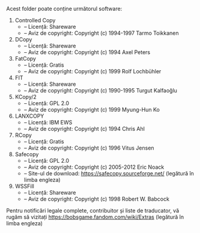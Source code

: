 Acest folder poate conține următorul software:

1. Controlled Copy
   - – Licență: Shareware
   - – Aviz de copyright: Copyright (c) 1994-1997 Tarmo Toikkanen
2. DCopy
   - – Licență: Shareware
   - – Aviz de copyright: Copyright (c) 1994 Axel Peters
3. FatCopy
   - – Licență: Gratis
   - – Aviz de copyright: Copyright (c) 1999 Rolf Lochbühler
4. FIT
   - – Licență: Shareware
   - – Aviz de copyright: Copyright (c) 1990-1995 Turgut Kalfaoğlu
5. KCopy/2
   - – Licență: GPL 2.0
   - – Aviz de copyright: Copyright (c) 1999 Myung-Hun Ko
6. LANXCOPY
   - – Licență: IBM EWS
   - – Aviz de copyright: Copyright (c) 1994 Chris Ahl
7. RCopy
   - – Licență: Gratis
   - – Aviz de copyright: Copyright (c) 1996 Vitus Jensen
8. Safecopy
   - – Licență: GPL 2.0
   - – Aviz de copyright: Copyright (c) 2005-2012 Eric Noack
   - – Site-ul de download: https://safecopy.sourceforge.net/ (legătură în limba engleza)
9. WSSFill
   - – Licență: Shareware
   - – Aviz de copyright: Copyright (c) 1998 Robert W. Babcock

Pentru notificări legale complete, contribuitor și liste de traducator, vă rugăm să vizitați https://bobsgame.fandom.com/wiki/Extras (legătură în limba engleza)
